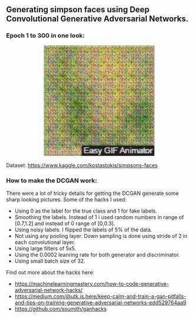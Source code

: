 ## Generating simpson faces using Deep Convolutional Generative Adversarial Networks.
### Epoch 1 to 300 in one look:
<p align="center">
  <img width="300" height="300" src="samples/short.gif">
</p>

Dataset: https://www.kaggle.com/kostastokis/simpsons-faces

### How to make the DCGAN work:

There were a lot of tricky details for getting the DCGAN generate some sharp looking pictures. Some of the hacks I used:

* Using 0 as the label for the true class and 1 for fake labels.
* Smoothing the labels. Instead of 1 i used random numbers in range of [0.7,1.2] and instead of 0 range of [0,0.3].
* Using noisy labels. I flipped the labels of 5% of the data. 
* Not using any pooling layer. Down sampling is done using stride of 2 in each convolutional layer.
* Using large filters of 5x5.
* Using the 0.0002 leanring rate for both generator and discriminator.
* Using small batch size of 32.

Find out more about the hacks here:
* https://machinelearningmastery.com/how-to-code-generative-adversarial-network-hacks/
* https://medium.com/@utk.is.here/keep-calm-and-train-a-gan-pitfalls-and-tips-on-training-generative-adversarial-networks-edd529764aa9
* https://github.com/soumith/ganhacks

